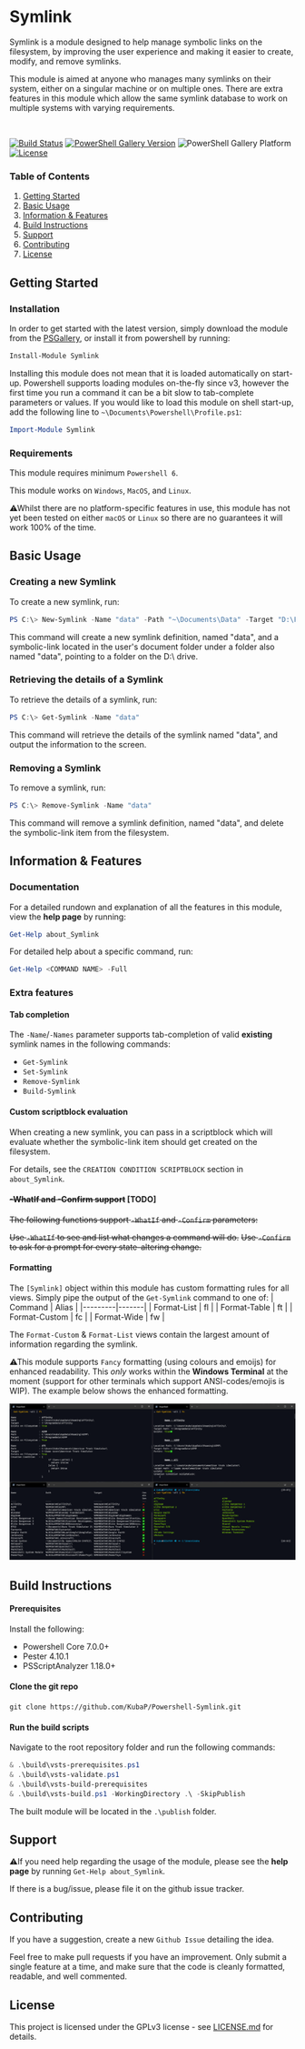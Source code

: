 # Symlink
Symlink is a module designed to help manage symbolic links on the filesystem, by improving the user experience and making it easier to create, modify, and remove symlinks.

This module is aimed at anyone who manages many symlinks on their system, either on a singular machine or on multiple ones. There are extra features in this module which allow the same symlink database to work on multiple systems with varying requirements.

<br>

[![Build Status](https://dev.azure.com/KubaP999/Symlink/_apis/build/status/Development%20CI?branchName=development)](https://dev.azure.com/KubaP999/Symlink/_build/latest?definitionId=13&branchName=development)
[![PowerShell Gallery Version](https://img.shields.io/powershellgallery/v/symlink?include_prereleases&logo=powershell&logoColor=white)](https://www.powershellgallery.com/packages/Symlink)
![PowerShell Gallery Platform](https://img.shields.io/powershellgallery/p/symlink?logo=windows&logoColor=white)
[![License](https://img.shields.io/badge/license-GPLv3-blue)](./LICENSE)
<!-- [![Azure DevOps coverage](https://img.shields.io/azure-devops/coverage/KubaP999/Symlink/13?logo=codecov&logoColor=white)](https://dev.azure.com/KubaP999/Symlink/_build?definitionId=13) -->

### Table of Contents

1. [Getting Started](#getting-started)
2. [Basic Usage](#basic-usage)
3. [Information & Features](#information--features)
4. [Build Instructions](#build-instructions)
5. [Support](#support)
6. [Contributing](#contributing)
7. [License](#license)

## Getting Started
### Installation
In order to get started with the latest version, simply download the module from the [PSGallery](https://www.powershellgallery.com/packages/Symlink), or install it from powershell by running:
```powershell
Install-Module Symlink
```
Installing this module does not mean that it is loaded automatically on start-up. Powershell supports loading modules on-the-fly since v3, however the first time you run a command it can be a bit slow to tab-complete parameters or values. If you would like to load this module on shell start-up, add the following line to `~\Documents\Powershell\Profile.ps1`:
```powershell
Import-Module Symlink
```

### Requirements
This module requires minimum `Powershell 6`.

This module works on `Windows`, `MacOS`, and `Linux`. 

⚠Whilst there are no platform-specific features in use, this module has not yet been tested on either `macOS` or `Linux` so there are no guarantees it will work 100% of the time.

## Basic Usage
### Creating a new Symlink
To create a new symlink, run:
```powershell
PS C:\> New-Symlink -Name "data" -Path "~\Documents\Data" -Target "D:\Files"
```
This command will create a new symlink definition, named "data", and a
symbolic-link located in the user's document folder under a folder also
named "data", pointing to a folder on the D:\ drive.

### Retrieving the details of a Symlink
To retrieve the details of a symlink, run:
```powershell
PS C:\> Get-Symlink -Name "data"
```
This command will retrieve the details of the symlink named "data", and
output the information to the screen.

### Removing a Symlink
To remove a symlink, run:
```powershell
PS C:\> Remove-Symlink -Name "data"
```
This command will remove a symlink definition, named "data", and delete the
symbolic-link item from the filesystem.

## Information & Features
### Documentation
For a detailed rundown and explanation of all the features in this module, view the **help page** by running:
```powershell
Get-Help about_Symlink
```
For detailed help about a specific command, run:
```powershell
Get-Help <COMMAND NAME> -Full
```

### Extra features
#### Tab completion
The `-Name`/`-Names` parameter supports tab-completion of valid **existing** symlink names in the following commands:
- `Get-Symlink`
- `Set-Symlink`
- `Remove-Symlink`
- `Build-Symlink`

#### Custom scriptblock evaluation
When creating a new symlink, you can pass in a scriptblock which will evaluate whether the symbolic-link item should get created on the filesystem.

For details, see the `CREATION CONDITION SCRIPTBLOCK` section in `about_Symlink`.

#### ~~-WhatIf and -Confirm support~~ [TODO]
~~The following functions support `-WhatIf` and `-Confirm` parameters:~~

~~Use `-WhatIf` to see and list what changes a command will do.~~
~~Use `-Confirm` to ask for a prompt for every state-altering change.~~

#### Formatting
The `[Symlink]` object within this module has custom formatting rules for all views. Simply pipe the output of the `Get-Symlink` command to one of:
| Command | Alias |
|---------|-------|
| Format-List | fl |
| Format-Table | ft |
| Format-Custom | fc |
| Format-Wide | fw |

The `Format-Custom` & `Format-List` views contain the largest amount of information regarding the symlink.

⚠This module supports `Fancy` formatting (using colours and emoijs) for enhanced readability. This *only* works within the **Windows Terminal** at the moment (support for other terminals which support ANSI-codes/emojis is WIP). The example below shows the enhanced formatting.

![Example](./example.png)

## Build Instructions
#### Prerequisites
Install the following:
- Powershell Core 7.0.0+
- Pester 4.10.1
- PSScriptAnalyzer 1.18.0+

#### Clone the git repo
```
git clone https://github.com/KubaP/Powershell-Symlink.git
```

#### Run the build scripts

Navigate to the root repository folder and run the following commands:
```powershell
& .\build\vsts-prerequisites.ps1
& .\build\vsts-validate.ps1
& .\build\vsts-build-prerequisites
& .\build\vsts-build.ps1 -WorkingDirectory .\ -SkipPublish
```
The built module will be located in the `.\publish` folder.

## Support
⚠If you need help regarding the usage of the module, please see the **help page** by running `Get-Help about_Symlink`.

If there is a bug/issue, please file it on the github issue tracker.

## Contributing
If you have a suggestion, create a new `Github Issue` detailing the idea.

Feel free to make pull requests if you have an improvement. Only submit a single feature at a time, and make sure that the code is cleanly formatted, readable, and well commented.

## License 
This project is licensed under the GPLv3 license - see [LICENSE.md](./LICENSE) for details.
